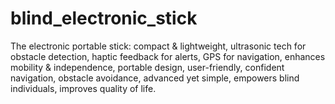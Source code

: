 # blind_electronic_stick
The electronic portable stick: compact &amp; lightweight, ultrasonic tech for obstacle detection, haptic feedback for alerts, GPS for navigation, enhances mobility &amp; independence, portable design, user-friendly, confident navigation, obstacle avoidance, advanced yet simple, empowers blind individuals, improves quality of life.
